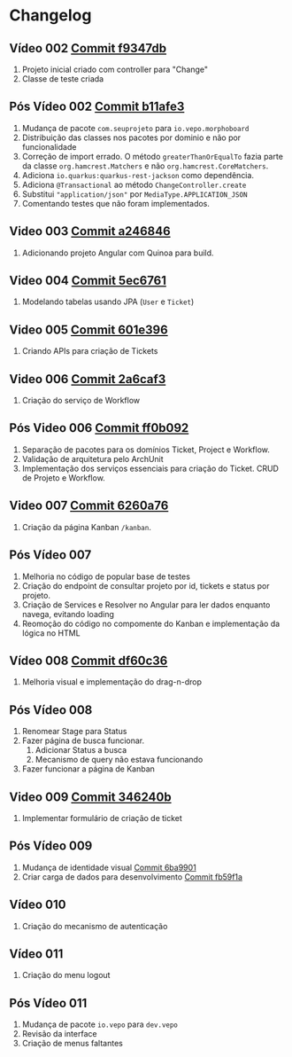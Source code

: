 # Changelog

## Vídeo 002 [Commit f9347db](https://github.com/vepo/morpho-board/commit/f9347db01d7bd9325d7807657d827c305e9cedc2)

1. Projeto inicial criado com controller para "Change"
2. Classe de teste criada

## Pós Vídeo 002 [Commit b11afe3](https://github.com/vepo/morpho-board/commit/b11afe37d7ec7e2d308c4c091a6566d5524b8fa3)

1. Mudança de pacote `com.seuprojeto` para `io.vepo.morphoboard`
2. Distribuição das classes nos pacotes por dominio e não por funcionalidade
3. Correção de import errado. O método `greaterThanOrEqualTo` fazia parte da classe `org.hamcrest.Matchers` e não `org.hamcrest.CoreMatchers`.
4. Adiciona `io.quarkus:quarkus-rest-jackson` como dependência.
5. Adiciona `@Transactional` ao método `ChangeController.create`
6. Substitui `"application/json"` por `MediaType.APPLICATION_JSON`
7. Comentando testes que não foram implementados.

## Video 003 [Commit a246846](https://github.com/vepo/morpho-board/commit/a24684693c2d11a06ce368eb3a0fbd1737004e18)

1. Adicionando projeto Angular com Quinoa para build.

## Video 004 [Commit 5ec6761](https://github.com/vepo/morpho-board/commit/5ec67614da2ab79a305203710c0b0aac7ca28fe0)

1. Modelando tabelas usando JPA (`User` e `Ticket`)

## Video 005 [Commit 601e396](https://github.com/vepo/morpho-board/commit/601e396b33a798c097245f149e579484447dcfb8)

1. Criando APIs para criação de Tickets

## Video 006 [Commit 2a6caf3](https://github.com/vepo/morpho-board/commit/2a6caf33abb04bbe09483ab6e775fe683fefaf82)

1. Criação do serviço de Workflow 

## Pós Video 006 [Commit ff0b092](https://github.com/vepo/morpho-board/commit/ff0b092a5b7781ebca98fc870648613ab5e92ccd)

1. Separação de pacotes para os domínios Ticket, Project e Workflow.
2. Validação de arquitetura pelo ArchUnit
3. Implementação dos serviços essenciais para criação do Ticket. CRUD de Projeto e Workflow.

## Video 007 [Commit 6260a76](https://github.com/vepo/morpho-board/commit/6260a76a09c4770d557f8936842aead31e1b4adf)

1. Criação da página Kanban `/kanban`.

## Pós Vídeo 007

1. Melhoria no código de popular base de testes
2. Criação do endpoint de consultar projeto por id, tickets e status por projeto.
3. Criação de Services e Resolver no Angular para ler dados enquanto navega, evitando loading
4. Reomoção do código no compomente do Kanban e implementação da lógica no HTML

## Vídeo 008 [Commit df60c36](https://github.com/vepo/morpho-board/commit/df60c36ecccfcb2dec5b764f7d720dbc3d5cd3a4)

1. Melhoria visual e implementação do drag-n-drop

## Pós Vídeo 008

1. Renomear Stage para Status
2. Fazer página de busca funcionar.
    1. Adicionar Status a busca
    2. Mecanismo de query não estava funcionando
3. Fazer funcionar a página de Kanban


## Video 009 [Commit 346240b](https://github.com/vepo/morpho-board/commit/346240b4bfc711019a878109673490fd1204cf6d)

1. Implementar formulário de criação de ticket

## Pós Vídeo 009

1. Mudança de identidade visual [Commit 6ba9901](https://github.com/vepo/morpho-board/commit/6ba99017c6660b09705481688b2a5e378e30d797)
2. Criar carga de dados para desenvolvimento [Commit fb59f1a](https://github.com/vepo/morpho-board/commit/fb59f1a5eab213d3ccdfa0641ab26a285b7e0b29)

## Vídeo 010 

1. Criação do mecanismo de autenticação

## Vídeo 011

1. Criação do menu logout

## Pós Vídeo 011

1. Mudança de pacote `io.vepo` para `dev.vepo`
2. Revisão da interface
3. Criação de menus faltantes